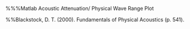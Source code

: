 %%%Matlab Acoustic Attenuation/ Physical Wave Range Plot

%%Blackstock, D. T. (2000). Fundamentals of Physical Acoustics (p. 541).
